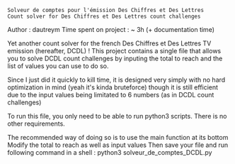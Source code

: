 

	Solveur de comptes pour l'émission Des Chiffres et Des Lettres
	Count solver for Des Chiffres et Des Lettres count challenges


Author : dautreym
Time spent on project : ~ 3h (+ documentation time)

Yet another count solver for the french Des Chiffres et Des Lettres TV emission (hereafter, DCDL) !
This project contains a single file that allows you to solve DCDL count challenges
by inputing the total to reach and the list of values you can use to do so.

Since I just did it quickly to kill time, it is designed very simply with no hard optimization in mind
(yeah it's kinda bruteforce) though it is still efficient due to the input values being limitated to 6 numbers (as in DCDL count challenges)

To run this file, you only need to be able to run python3 scripts.
There is no other requirements.

The recommended way of doing so is to use the  main function at its bottom
Modify the total to reach as well as input values
Then save your file and run following command in a shell :
python3 solveur_de_comptes_DCDL.py

